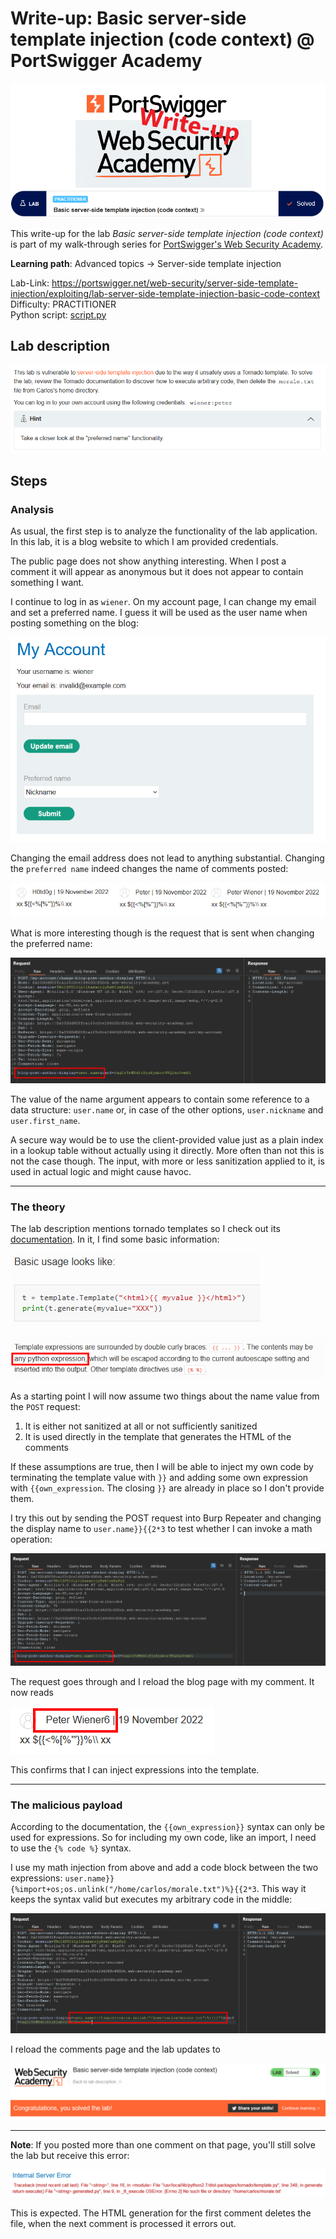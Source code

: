 # Write-up: Basic server-side template injection (code context) @ PortSwigger Academy

![logo](img/logo.png)

This write-up for the lab *Basic server-side template injection (code context)* is part of my walk-through series for [PortSwigger's Web Security Academy](https://portswigger.net/web-security).

**Learning path**: Advanced topics → Server-side template injection

Lab-Link: <https://portswigger.net/web-security/server-side-template-injection/exploiting/lab-server-side-template-injection-basic-code-context>  
Difficulty: PRACTITIONER  
Python script: [script.py](script.py)  

## Lab description

![Lab description](img/lab_description.png)

## Steps

### Analysis

As usual, the first step is to analyze the functionality of the lab application. In this lab, it is a blog website to which I am provided credentials.

The public page does not show anything interesting. When I post a comment it will appear as anonymous but it does not appear to contain something I want.

I continue to log in as `wiener`. On my account page, I can change my email and set a preferred name. I guess it will be used as the user name when posting something on the blog:

![](img/my_account.png)

Changing the email address does not lead to anything substantial. Changing the `preferred name` indeed changes the name of comments posted:

![](img/shown_name.png)

What is more interesting though is the request that is sent when changing the preferred name:

![](img/request_change_preferred_name.png)

The value of the name argument appears to contain some reference to a data structure: `user.name` or, in case of the other options, `user.nickname` and `user.first_name`.

A secure way would be to use the client-provided value just as a plain index in a lookup table without actually using it directly. More often than not this is not the case though. The input, with more or less sanitization applied to it, is used in actual logic and might cause havoc.

---

### The theory

The lab description mentions tornado templates so I check out its [documentation](https://www.tornadoweb.org/en/stable/template.html). In it, I find some basic information:

![](img/template_basics.png)

![](img/template_syntax.png)

As a starting point I will now assume two things about the name value from the `POST` request:

1. It is either not sanitized at all or not sufficiently sanitized
2. It is used directly in the template that generates the HTML of the comments

If these assumptions are true, then I will be able to inject my own code by terminating the template value with `}}` and adding some own expression with `{{own_expression`. The closing `}}` are already in place so I don't provide them.

I try this out by sending the POST request into Burp Repeater and changing the display name to `user.name}}{{2*3` to test whether I can invoke a math operation:

![](img/request_manipulated_math.png)

The request goes through and I reload the blog page with my comment. It now reads

![](img/manipulated_comment_name.png)

This confirms that I can inject expressions into the template.

---

### The malicious payload

According to the documentation, the `{{own_expression}}` syntax can only be used for expressions. So for including my own code, like an import, I need to use the `{% code %}` syntax.

I use my math injection from above and add a code block between the two expressions: `user.name}}{%import+os;os.unlink("/home/carlos/morale.txt")%}{{2*3`. This way it keeps the syntax valid but executes my arbitrary code in the middle:

![](img/malicious_request.png)


I reload the comments page and the lab updates to 

![Lab solved](img/success.png)

---

**Note**: If you posted more than one comment on that page, you'll still solve the lab but receive this error:

![](img/error.png)

This is expected. The HTML generation for the first comment deletes the file, when the next comment is processed it errors out.
